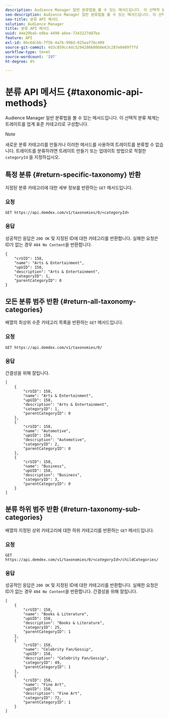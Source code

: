```yaml
---
description: Audience Manager 일반 분류법을 볼 수 있는 메서드입니다. 이 선택적 분류 체계는 트레이트를 업계 표준 카테고리로 구성합니다.
seo-description: Audience Manager 일반 분류법을 볼 수 있는 메서드입니다. 이 선택적 분류 체계는 트레이트를 업계 표준 카테고리로 구성합니다.
seo-title: 분류 API 메서드
solution: Audience Manager
title: 분류 API 메서드
uuid: 4ee29ba5-e9ba-4498-a6ee-7343227dd7ba
feature: API
exl-id: 8bc6dcbb-7f5b-4a7b-998d-025eaf76c409
source-git-commit: 4d3c859cc4dc5294286680b0e63c287e0409f7fd
workflow-type: tm+mt
source-wordcount: '197'
ht-degree: 8%

---
```


# 분류 API 메서드 {#taxonomic-api-methods}

Audience Manager 일반 분류법을 볼 수 있는 메서드입니다. 이 선택적 분류 체계는 트레이트를 업계 표준 카테고리로 구성합니다.

<!-- c_rest_api_taxonomy.xml -->

>[!NOTE]
>
>새로운 분류 카테고리를 만들거나 이러한 메서드를 사용하여 트레이트를 분류할 수 없습니다. 트레이트를 분류하려면 트레이트 만들기 또는 업데이트 방법으로 적절한 `categoryId` 을 지정하십시오.

## 특정 분류 {#return-specific-taxonomy} 반환

지정된 분류 카테고리에 대한 세부 정보를 반환하는 `GET` 메서드입니다.

<!-- r_rest_api_taxonomy.xml -->

### 요청

`GET https://api.demdex.com/v1/taxonomies/0/`*`<categoryId>`*

### 응답

성공적인 응답은 `200 OK` 및 지정된 ID에 대한 카테고리를 반환합니다. 실패한 요청은 ID가 없는 경우 `404 No Content`을 반환합니다.

```
{
    "crUID": 158,
    "name": "Arts & Entertainment",
    "upUID": 158,
    "description": "Arts & Entertainment",
    "categoryID": 1,
    "parentCategoryID": 0
}
```

## 모든 분류 범주 반환 {#return-all-taxonomy-categories}

배열의 최상위 수준 카테고리 목록을 반환하는 `GET` 메서드입니다.

<!-- r_rest_api_taxonomies.xml -->

### 요청

`GET https://api.demdex.com/v1/taxonomies/0/`

### 응답

간결성을 위해 잘립니다.

```
[
    {
        "crUID": 158,
        "name": "Arts & Entertainment",
        "upUID": 158,
        "description": "Arts & Entertainment",
        "categoryID": 1,
        "parentCategoryID": 0
    },
    {
        "crUID": 158,
        "name": "Automotive",
        "upUID": 158,
        "description": "Automotive",
        "categoryID": 2,
        "parentCategoryID": 0
    },
    {
        "crUID": 158,
        "name": "Business",
        "upUID": 158,
        "description": "Business",
        "categoryID": 3,
        "parentCategoryID": 0
    }
]
```

## 분류 하위 범주 반환 {#return-taxonomy-sub-categories}

배열의 지정된 상위 카테고리에 대한 하위 카테고리를 반환하는 `GET` 메서드입니다.

<!-- r_rest_api_taxonomy_sub.xml -->

### 요청

`GET https://api.demdex.com/v1/taxonomies/0/`*`<categoryId>`*`/childCategories/`

### 응답

성공적인 응답은 `200 OK` 및 지정된 ID에 대한 카테고리를 반환합니다. 실패한 요청은 ID가 없는 경우 `404 No Content`을 반환합니다. 간결성을 위해 잘립니다.

```
[
    {
        "crUID": 158,
        "name": "Books & Literature",
        "upUID": 158,
        "description": "Books & Literature",
        "categoryID": 25,
        "parentCategoryID": 1
    },
    {
        "crUID": 158,
        "name": "Celebrity Fan/Gossip",
        "upUID": 158,
        "description": "Celebrity Fan/Gossip",
        "categoryID": 49,
        "parentCategoryID": 1
    },
    {
        "crUID": 158,
        "name": "Fine Art",
        "upUID": 158,
        "description": "Fine Art",
        "categoryID": 72,
        "parentCategoryID": 1
    }
]
```
